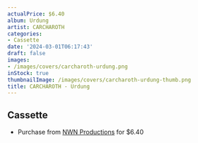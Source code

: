 ```yaml
---
actualPrice: $6.40
album: Urdung
artist: CARCHAROTH
categories:
- Cassette
date: '2024-03-01T06:17:43'
draft: false
images:
- /images/covers/carcharoth-urdung.png
inStock: true
thumbnailImage: /images/covers/carcharoth-urdung-thumb.png
title: CARCHAROTH - Urdung
---
```


## Cassette
* Purchase from [NWN Productions](http://shop.nwnprod.com/index.php?route=product/product&path=73&product_id=9740&sort=pd.name&order=ASC) for $6.40
